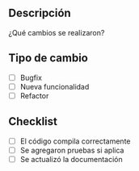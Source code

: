 ## Descripción
¿Qué cambios se realizaron?

## Tipo de cambio
- [ ] Bugfix
- [ ] Nueva funcionalidad
- [ ] Refactor

## Checklist
- [ ] El código compila correctamente
- [ ] Se agregaron pruebas si aplica
- [ ] Se actualizó la documentación
